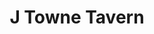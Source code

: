 ---
layout: place
title: J Towne Tavern
permalink: /new-jersey/lake-hopatcong/j-towne-tavern.html
stateAbbr: NJ
stateName: New Jersey
cityName: Lake Hopatcong
seo:
  type: restaurant
  links: http://www.jtownetavern.com/
place_id: ChIJEUgkT1Rzw4kRda-cFSECL9U
photos:
  - name: >-
      places/ChIJEUgkT1Rzw4kRda-cFSECL9U/photos/AeeoHcJfux8g8GSnm-IJ0EjkqnxKEPsaPCFXtK7nUyR6tAkvLI0oeeyC8fQh2uMFNwFu9vt-bZhbtk4h1NmkrVonkA4dWLoJ8AIA8zSfJvx0hqjFQqfOlAlVJ91dRTxRpoPIDfLawM72ytI400hjSpx4JCkoQ-VNM1sQfc0DK7qPrwZHVbaakSIe-HvyAcPR4BnPsLi-IXZlfAlsYs4yJKcUs3d9iC-e6hTGvPoT6-_Zgh7kI8TqEg24ac4tUkbubZbVGmmhJEipcGGiyB0mhjVmnDgDTXNu0sgfVnFPOZfeW8Iu3w
    widthPx: 1500
    heightPx: 1000
    authorAttributions:
      - displayName: J Towne Tavern
        uri: https://maps.google.com/maps/contrib/115401535010964208973
        photoUri: >-
          https://lh3.googleusercontent.com/a-/ALV-UjXbNnM-GnMmtSqQn8fUGG5QfqgEmogWTTo8PjIPpyQqN5S37bU=s100-p-k-no-mo
    flagContentUri: >-
      https://www.google.com/local/imagery/report/?cb_client=maps_api_places.places_api&image_key=!1e10!2sAF1QipNHGcm9cVbaUfvh53-phXYoXRwXWeHvApTH-b0g&hl=en-US
    googleMapsUri: >-
      https://www.google.com/maps/place//data=!3m4!1e2!3m2!1sAF1QipNHGcm9cVbaUfvh53-phXYoXRwXWeHvApTH-b0g!2e10!4m2!3m1!1s0x89c373544f244811:0xd52f0221159caf75
  - name: >-
      places/ChIJEUgkT1Rzw4kRda-cFSECL9U/photos/AeeoHcKThyDlt58TbYc8p5UVHPRqL3o9CQ7jKCHfVCZp1p4vkCcX4BfwSTQn5Oh5jbnxm7-t9MxVdCA5xPCS-q6HRTxO8-Jl4yx5e7IFmCmc_cgnjENmfQiI6FXDTRh4XI-I6toj5UZChLV401HtrkMPJVqP9QzH3WjmlI-IVu71wNuwCFN7Th_urGr4fjRbr0H1xEL6zvPRuQA8NgtO7MBnVwZzzQgHrkI4iHMdBfCvC7l5Zn3_W6yvnHmYd7VZGMu8duZ1MvHQ0bANJKmRVHFek2-hztOANLEABSdXPww7JD17-Q
    widthPx: 1024
    heightPx: 681
    authorAttributions:
      - displayName: J Towne Tavern
        uri: https://maps.google.com/maps/contrib/115401535010964208973
        photoUri: >-
          https://lh3.googleusercontent.com/a-/ALV-UjXbNnM-GnMmtSqQn8fUGG5QfqgEmogWTTo8PjIPpyQqN5S37bU=s100-p-k-no-mo
    flagContentUri: >-
      https://www.google.com/local/imagery/report/?cb_client=maps_api_places.places_api&image_key=!1e10!2sAF1QipN-rUK-aYDY4b0dWiNBXYGJD1G_GVWt9bmyaEHi&hl=en-US
    googleMapsUri: >-
      https://www.google.com/maps/place//data=!3m4!1e2!3m2!1sAF1QipN-rUK-aYDY4b0dWiNBXYGJD1G_GVWt9bmyaEHi!2e10!4m2!3m1!1s0x89c373544f244811:0xd52f0221159caf75
  - name: >-
      places/ChIJEUgkT1Rzw4kRda-cFSECL9U/photos/AeeoHcK2_WbaHVXikO8hh2sca1IocAA0rU_MkGhfI_u7Oy7PhXAieZkku6ScZRnhZKrDZ-vTi5UvKwJyqWyStI3RtmrEERgxo8x49k0OAzzcc7KaFQy1J6atgXB2KZ894wBCCQnXxrNGEPWwvXkVU4OGKhd8sslh5b39YDXqcOO71x8tNzgC4xXGuCOiki5CpcBUbot9wP9q7s4gwWgzbwCYAtP9sEEA8tdyPONcloLA2_jxjUdnFbdJRUOwLBgkwTNJkQ5Bz_odonrNrftDkM1DHLHbHGjPcwDBm_3DEEjtiHT3sw
    widthPx: 2000
    heightPx: 1545
    authorAttributions:
      - displayName: J Towne Tavern
        uri: https://maps.google.com/maps/contrib/115401535010964208973
        photoUri: >-
          https://lh3.googleusercontent.com/a-/ALV-UjXbNnM-GnMmtSqQn8fUGG5QfqgEmogWTTo8PjIPpyQqN5S37bU=s100-p-k-no-mo
    flagContentUri: >-
      https://www.google.com/local/imagery/report/?cb_client=maps_api_places.places_api&image_key=!1e10!2sAF1QipMtymbT68oaLVOSukCC8gE6esLuNtCqZaA4pVgT&hl=en-US
    googleMapsUri: >-
      https://www.google.com/maps/place//data=!3m4!1e2!3m2!1sAF1QipMtymbT68oaLVOSukCC8gE6esLuNtCqZaA4pVgT!2e10!4m2!3m1!1s0x89c373544f244811:0xd52f0221159caf75
  - name: >-
      places/ChIJEUgkT1Rzw4kRda-cFSECL9U/photos/AeeoHcJKSAU3ZikZ-OmMvEae7st_kIsVv0MkYo8SRrt8DF83AxnRI3n8DN73-FTWTj5hft15qzaPEejbKQhIZmrysaYp9B7MsPN7DxpZUqpW_w7xPPJNtfhTYUfwz7r-73Rao2hWISrUr0Ie3xiMxVKddahPqLhFTIAfT8s8L0zydG8myZ7fdgZzaKhba1zgaWuVmnX-qWnpHDMhGUaD5pjp8qOeC2BZnI2Wuq16YUn9kdtXGevkdeQuU0MFa4gpxNSfqt7lAZgPxX4TTXapznw8tI7TGz7tvCUA1Bn-0NHJrw_u6rZFQ1AGJ0-2y2c-j3AV5eHay74uwzLPV9xHRedf0s6RpVvXqPOVi8lM90woaraiGnV0B7IQCJ5iNvphInGbqL3j3e_2d7R0oTuQMtfKgJlLrtxMYWUIR6W27jVDT7ADScOB
    widthPx: 3024
    heightPx: 4032
    authorAttributions:
      - displayName: P. Kahn
        uri: https://maps.google.com/maps/contrib/101288470821544787586
        photoUri: >-
          https://lh3.googleusercontent.com/a-/ALV-UjWf75WqSCsWPkoLLn4KLZoB-56_QWQz8Dj8ys2HRS9KHchp5eUSPw=s100-p-k-no-mo
    flagContentUri: >-
      https://www.google.com/local/imagery/report/?cb_client=maps_api_places.places_api&image_key=!1e10!2sCIHM0ogKEICAgID2zYD-pgE&hl=en-US
    googleMapsUri: >-
      https://www.google.com/maps/place//data=!3m4!1e2!3m2!1sCIHM0ogKEICAgID2zYD-pgE!2e10!4m2!3m1!1s0x89c373544f244811:0xd52f0221159caf75
  - name: >-
      places/ChIJEUgkT1Rzw4kRda-cFSECL9U/photos/AeeoHcJ4isHunN-6q8G5YZyeakuNpkWkwl0g5VK2hW5n3yQpsT51bjqtGTWDKHCZs3cRQ8azGb4_lo7XqCZQ74Wy8t7gBweEOAIdjcwSU9Up5y1e7zQllNjbNnoYsST_wi5jSReGhni2qH3L1Xkt0pJGv0orm9H7bZPLVp-wlK8eYeSyIbqaBPUrqNyD1LKWs7PsxqAJSohhnSrOsDKpyjn6jaLDA41gRaOxWEW-L48sGouCCrKYJch2yB0L__-HzhxFjCOLPXeqxci9tM0ngWlUErMg3UT7Y5UOhKkw80XdxskVrtZMm5mgX8qHjWOWjuOjkcXA2QZyucBKf0ITFryqrSM4WawMVnvkqYou74PqD1LlPFUrUeI-Dq-GJyL0AMaeZnekKcxwr-IqG3dLNEVOikrUU6vvUIvkeOA50jGJUNGojYI
    widthPx: 4800
    heightPx: 3206
    authorAttributions:
      - displayName: Atsushi Amemiya
        uri: https://maps.google.com/maps/contrib/102856687184418917102
        photoUri: >-
          https://lh3.googleusercontent.com/a-/ALV-UjV2b2B9ux-2ZqMFaw96M_i-oWd1j4JLRuYlBws7V0Ico_Oy9f0A=s100-p-k-no-mo
    flagContentUri: >-
      https://www.google.com/local/imagery/report/?cb_client=maps_api_places.places_api&image_key=!1e10!2sCIHM0ogKEICAgICuo5KM5wE&hl=en-US
    googleMapsUri: >-
      https://www.google.com/maps/place//data=!3m4!1e2!3m2!1sCIHM0ogKEICAgICuo5KM5wE!2e10!4m2!3m1!1s0x89c373544f244811:0xd52f0221159caf75
  - name: >-
      places/ChIJEUgkT1Rzw4kRda-cFSECL9U/photos/AeeoHcKel9G2KC43k8E91xEVLvLtR3ySYvs67H7wPP4ArILntqfhPjOxms_JoEviAfTy6Jg1pLtuy3MdcPJjqjZJVglHc0TNIB8XTHEdcVK4Q5XaGtwkFJtCCDGJYV-GP03u_-WnFuJLVZxUx-MwKamTncDpGuhcgtLNepgcpeJvdPC5zppaRmvBy6iXrBrCBRAae56LHMlYz_W-WEmJmQo1qP4xaRCuMr0gHxv_PQxapX61bZSNqaEIhoMlWk_JQJJqNdFHXqIROQA_39G5gUfoV6sVk9IALeNI7FROOKn7cWaQ8Q
    widthPx: 3024
    heightPx: 4032
    authorAttributions:
      - displayName: J Towne Tavern
        uri: https://maps.google.com/maps/contrib/115401535010964208973
        photoUri: >-
          https://lh3.googleusercontent.com/a-/ALV-UjXbNnM-GnMmtSqQn8fUGG5QfqgEmogWTTo8PjIPpyQqN5S37bU=s100-p-k-no-mo
    flagContentUri: >-
      https://www.google.com/local/imagery/report/?cb_client=maps_api_places.places_api&image_key=!1e10!2sAF1QipO0CJHEUs1l6z6riUli8ojYSpEOD13MVv0UdFJ2&hl=en-US
    googleMapsUri: >-
      https://www.google.com/maps/place//data=!3m4!1e2!3m2!1sAF1QipO0CJHEUs1l6z6riUli8ojYSpEOD13MVv0UdFJ2!2e10!4m2!3m1!1s0x89c373544f244811:0xd52f0221159caf75
  - name: >-
      places/ChIJEUgkT1Rzw4kRda-cFSECL9U/photos/AeeoHcIWL6kiecQpj7c_rRaYNuxu35JnlZFHv4r2RkoqMtQEHftzMDSZ2yTexE_ZWivpErMKk4mTCJBbTfSN4M9wTVipE5CgiYQnHSoU21G221bevpVaA_DWIPWj0VD3pSLitesPmkYrn-415drNLVxs7yiK7UMWMTa6ajP3Xar1yf_jnRKixibGfMZDxZDW6Wva-ACO8ncLQfZXz4fbKWZ4kZYQSpAuNApOjeGqmhySGfzNXvBWJsAyN23K-3sC1h4ZBJuZY_Ru7xupNKQmFeL7qZ970DsGOtTrN0_clYmMYG4jmQ
    widthPx: 800
    heightPx: 533
    authorAttributions:
      - displayName: J Towne Tavern
        uri: https://maps.google.com/maps/contrib/115401535010964208973
        photoUri: >-
          https://lh3.googleusercontent.com/a-/ALV-UjXbNnM-GnMmtSqQn8fUGG5QfqgEmogWTTo8PjIPpyQqN5S37bU=s100-p-k-no-mo
    flagContentUri: >-
      https://www.google.com/local/imagery/report/?cb_client=maps_api_places.places_api&image_key=!1e10!2sAF1QipOqC4oE0lKv8wcJfFtv1msdCooPejCzIC6Enskn&hl=en-US
    googleMapsUri: >-
      https://www.google.com/maps/place//data=!3m4!1e2!3m2!1sAF1QipOqC4oE0lKv8wcJfFtv1msdCooPejCzIC6Enskn!2e10!4m2!3m1!1s0x89c373544f244811:0xd52f0221159caf75
  - name: >-
      places/ChIJEUgkT1Rzw4kRda-cFSECL9U/photos/AeeoHcI3AsXUuMcIiWQ27KQY7gqF5_hOh3Q4y4bqMKZD9tGwFft2SVTJK6DN33CGJGFckXLGIuhC5NDfZ56TYgP4ePRnC_6DGAp6BnkqsXZclFqHA50Qb-kW1KtXPnWOABeLBxbxT7LFNGk3ju5RhAq8GKBWEgWAc5L_7YfBBLPiCAc59oqE6M6H1Ajk-Y0gqHErcRRzYuTt_psCUn-h129GFct5rrcuZLUV1QrY3sj0mu9eNTaw7ZScoMgZpVPDhNZZL4odigVI1BdCCzUYmMit-kjEwX-kGLYM13yUyaHe1UyJk-rwBTM0GJgU5QLlVuOOnMefajvNofiKlQ1u7i0rN9BCImpE677Qc4b54slUYpgL-Ofh7-sjkf_Q941bfcQbiPrjtHzj9bIlkOEMg6E6X-ReDQlAmDtwvemdnun3QjiYHVhs
    widthPx: 4032
    heightPx: 2268
    authorAttributions:
      - displayName: Chris Brennan
        uri: https://maps.google.com/maps/contrib/113281812664833019684
        photoUri: >-
          https://lh3.googleusercontent.com/a-/ALV-UjWux6BzxDpZ-KWzQQnn9gC86kD0IMUgFgqOov1NRn8OdbOGT97o7Q=s100-p-k-no-mo
    flagContentUri: >-
      https://www.google.com/local/imagery/report/?cb_client=maps_api_places.places_api&image_key=!1e10!2sCIHM0ogKEICAgID4-MPZ3AE&hl=en-US
    googleMapsUri: >-
      https://www.google.com/maps/place//data=!3m4!1e2!3m2!1sCIHM0ogKEICAgID4-MPZ3AE!2e10!4m2!3m1!1s0x89c373544f244811:0xd52f0221159caf75
  - name: >-
      places/ChIJEUgkT1Rzw4kRda-cFSECL9U/photos/AeeoHcJ_a08AyuAyfKeQZKiWTL-ViQZIgkz1pIv28HvKAl4zgKnLIdbV8pdsalIvMVeZTu49JE-ZYRUzwYVRXOStJf-6Ygst83Ep9dtxpke_JIKUY91kBxp3LZ7Q71X4CqLkuDqj0PQU-Tzezdgq3qGntYKNTKA8jlX1bunjRLtIOAI4LNwL6OKD7lfPuoJHGc0WtHYxV-O61QJUyXvsUnjv4AJ0Fag8I166-AyJzWvWAGkuEqip1LE-8DPJfEVOCE4XtiRpH6vIjShCyZoR9QGY_eG9zLHrxZbX4rrywWYfBmeCig
    widthPx: 800
    heightPx: 533
    authorAttributions:
      - displayName: J Towne Tavern
        uri: https://maps.google.com/maps/contrib/115401535010964208973
        photoUri: >-
          https://lh3.googleusercontent.com/a-/ALV-UjXbNnM-GnMmtSqQn8fUGG5QfqgEmogWTTo8PjIPpyQqN5S37bU=s100-p-k-no-mo
    flagContentUri: >-
      https://www.google.com/local/imagery/report/?cb_client=maps_api_places.places_api&image_key=!1e10!2sAF1QipPnUQqO7OO_6gLQYbXa5PhcZJ8byYQCTcw-0BQB&hl=en-US
    googleMapsUri: >-
      https://www.google.com/maps/place//data=!3m4!1e2!3m2!1sAF1QipPnUQqO7OO_6gLQYbXa5PhcZJ8byYQCTcw-0BQB!2e10!4m2!3m1!1s0x89c373544f244811:0xd52f0221159caf75
  - name: >-
      places/ChIJEUgkT1Rzw4kRda-cFSECL9U/photos/AeeoHcKuCmHOb9iW-X23HcjJ9_OhjwuqejP3XfW7qhfArC4ijzY9msGTJIe2EAqm_gxCFEboK_tbo_6ELWJUzjMME5Xjmv39h38ti0dYcSbOHYGlf6JMTPdKhCVCy3cz0-TPQeLhntknMLsY9hoMbhV3Ba8UmU4xJPBv5L3xlF48yH4Wos-kd8PMga9CmEVZyFFnDuIFgmqRwILcvwtxWUh7fluaxUjGnrAalX_WBXqH1BNLeKb_mPX5KOGhOITLOt6mvwO4vXRcjvgZqa3P32OWGs3qAnADgW3yUncW-HmkCpV2wg
    widthPx: 800
    heightPx: 533
    authorAttributions:
      - displayName: J Towne Tavern
        uri: https://maps.google.com/maps/contrib/115401535010964208973
        photoUri: >-
          https://lh3.googleusercontent.com/a-/ALV-UjXbNnM-GnMmtSqQn8fUGG5QfqgEmogWTTo8PjIPpyQqN5S37bU=s100-p-k-no-mo
    flagContentUri: >-
      https://www.google.com/local/imagery/report/?cb_client=maps_api_places.places_api&image_key=!1e10!2sAF1QipOlyH-d6dpj4Vkg5ZW73w68NMHj3fA1Q0hrEHwT&hl=en-US
    googleMapsUri: >-
      https://www.google.com/maps/place//data=!3m4!1e2!3m2!1sAF1QipOlyH-d6dpj4Vkg5ZW73w68NMHj3fA1Q0hrEHwT!2e10!4m2!3m1!1s0x89c373544f244811:0xd52f0221159caf75
address: 5 Bowling Green Pkwy, Lake Hopatcong, NJ 07849, USA
street: 5 Bowling Green Pkwy
city: Lake Hopatcong
state: NJ
zip: '07849'
country: USA
neighborhood: Lake Hopatcong
latitude: '40.962501'
longitude: '-74.597469'
accessibility_options:
  wheelchairAccessibleParking: true
  wheelchairAccessibleEntrance: true
  wheelchairAccessibleRestroom: true
  wheelchairAccessibleSeating: true
business_status: OPERATIONAL
name: J Towne Tavern
google_maps_links:
  directionsUri: >-
    https://www.google.com/maps/dir//''/data=!4m7!4m6!1m1!4e2!1m2!1m1!1s0x89c373544f244811:0xd52f0221159caf75!3e0
  placeUri: https://maps.google.com/?cid=15361499195103817589
  writeAReviewUri: >-
    https://www.google.com/maps/place//data=!4m3!3m2!1s0x89c373544f244811:0xd52f0221159caf75!12e1
  reviewsUri: >-
    https://www.google.com/maps/place//data=!4m4!3m3!1s0x89c373544f244811:0xd52f0221159caf75!9m1!1b1
  photosUri: >-
    https://www.google.com/maps/place//data=!4m3!3m2!1s0x89c373544f244811:0xd52f0221159caf75!10e5
primary_type: Bar & Grill
opening_hours:
  regular: null
  current: null
secondary_opening_hours:
  regular:
    weekdayDescriptions: null
    type: null
  current:
    weekdayDescriptions: null
    type: null
phone: (973) 810-2810
price_level: PRICE_LEVEL_MODERATE
price_range: $20 &ndash; $30
rating: '4.1'
rating_count: 0
website: http://www.jtownetavern.com/
description: >-
  About J Towne Tavern in Lake Hopatcong, NJ$$$Nestled in Lake Hopatcong, NJ, J
  Towne Tavern offers an inviting upscale-casual vibe perfect for enjoying a mix
  of hearty comfort foods and refreshing drinks. This sports bar features
  numerous TVs for catching games, alongside a diverse menu that includes
  steaks, burgers, seafood, and pizzas, all paired with craft brews and live
  entertainment for a lively atmosphere. Accessibility is a highlight, with
  wheelchair-friendly parking, entrances, restrooms, and seating making it
  welcoming for all visitors. The spot also boasts outdoor seating and options
  for dine-in, takeout, or delivery, ideal for casual gatherings or solo stops.
  With its moderate pricing and family-friendly features like a kids' menu, it's
  a go-to destination for relaxed meals in a community-oriented setting.
generative_summary: >-
  About J Towne Tavern in Lake Hopatcong, NJ$$$Nestled in Lake Hopatcong, NJ, J
  Towne Tavern offers an inviting upscale-casual vibe perfect for enjoying a mix
  of hearty comfort foods and refreshing drinks. This sports bar features
  numerous TVs for catching games, alongside a diverse menu that includes
  steaks, burgers, seafood, and pizzas, all paired with craft brews and live
  entertainment for a lively atmosphere. Accessibility is a highlight, with
  wheelchair-friendly parking, entrances, restrooms, and seating making it
  welcoming for all visitors. The spot also boasts outdoor seating and options
  for dine-in, takeout, or delivery, ideal for casual gatherings or solo stops.
  With its moderate pricing and family-friendly features like a kids' menu, it's
  a go-to destination for relaxed meals in a community-oriented setting.
generative_disclosure: Summarized by AI using the Grok-3-Mini model.
reviews:
  - name: >-
      places/ChIJEUgkT1Rzw4kRda-cFSECL9U/reviews/ChZDSUhNMG9nS0VJQ0FnSUNfMk9LQk1nEAE
    relativePublishTimeDescription: 3 months ago
    rating: 3
    text:
      text: >-
        This is a good stop on the way up Rt 15.  We sat at the bar.  Bar tender
        was very friendly.  Service was great.  I had Salmon on the arugula blue
        salad.  The salmon was cooked really good.  Little too much dressing on
        the salad but not egregious.  We also had the cognac chicken.  That was
        ok.   Little dry.  Overall I would stop again for the friendly service.
      languageCode: en
    originalText:
      text: >-
        This is a good stop on the way up Rt 15.  We sat at the bar.  Bar tender
        was very friendly.  Service was great.  I had Salmon on the arugula blue
        salad.  The salmon was cooked really good.  Little too much dressing on
        the salad but not egregious.  We also had the cognac chicken.  That was
        ok.   Little dry.  Overall I would stop again for the friendly service.
      languageCode: en
    authorAttribution:
      displayName: Chris Curry
      uri: https://www.google.com/maps/contrib/109077470975893098441/reviews
      photoUri: >-
        https://lh3.googleusercontent.com/a-/ALV-UjWtBgRVCzQOat0lxwsoSxEu38EQ4btcJSanQ9J2F4iccLkt-zgyRQ=s128-c0x00000000-cc-rp-mo-ba4
    publishTime: '2025-01-12T15:12:19.210798Z'
    flagContentUri: >-
      https://www.google.com/local/review/rap/report?postId=ChZDSUhNMG9nS0VJQ0FnSUNfMk9LQk1nEAE&d=17924085&t=1
    googleMapsUri: >-
      https://www.google.com/maps/reviews/data=!4m6!14m5!1m4!2m3!1sChZDSUhNMG9nS0VJQ0FnSUNfMk9LQk1nEAE!2m1!1s0x89c373544f244811:0xd52f0221159caf75
  - name: >-
      places/ChIJEUgkT1Rzw4kRda-cFSECL9U/reviews/ChZDSUhNMG9nS0VJQ0FnSUQyellELUJnEAE
    relativePublishTimeDescription: 2 years ago
    rating: 5
    text:
      text: >-
        Had a very nice lunch on a weekday with some friends here.  The place
        was pretty empty, but that's OK by us.  Service was prompt and
        courteous, the menu options are enormous (many greek offerings), our
        food was very good, and the beer selections was good too.  One of the
        owners even came over and told us a very nice story about how they got
        started.  Recommend!!
      languageCode: en
    originalText:
      text: >-
        Had a very nice lunch on a weekday with some friends here.  The place
        was pretty empty, but that's OK by us.  Service was prompt and
        courteous, the menu options are enormous (many greek offerings), our
        food was very good, and the beer selections was good too.  One of the
        owners even came over and told us a very nice story about how they got
        started.  Recommend!!
      languageCode: en
    authorAttribution:
      displayName: P. Kahn
      uri: https://www.google.com/maps/contrib/101288470821544787586/reviews
      photoUri: >-
        https://lh3.googleusercontent.com/a-/ALV-UjWf75WqSCsWPkoLLn4KLZoB-56_QWQz8Dj8ys2HRS9KHchp5eUSPw=s128-c0x00000000-cc-rp-mo-ba6
    publishTime: '2022-05-21T16:28:37.242427Z'
    flagContentUri: >-
      https://www.google.com/local/review/rap/report?postId=ChZDSUhNMG9nS0VJQ0FnSUQyellELUJnEAE&d=17924085&t=1
    googleMapsUri: >-
      https://www.google.com/maps/reviews/data=!4m6!14m5!1m4!2m3!1sChZDSUhNMG9nS0VJQ0FnSUQyellELUJnEAE!2m1!1s0x89c373544f244811:0xd52f0221159caf75
  - name: >-
      places/ChIJEUgkT1Rzw4kRda-cFSECL9U/reviews/ChdDSUhNMG9nS0VJQ0FnSUQ3bXAtODRnRRAB
    relativePublishTimeDescription: 7 months ago
    rating: 3
    text:
      text: >-
        Meh. It used to be pretty good, great ribs and apps. But now it's just
        an extension of the diner. Food is off their menu which is fine but not
        what I want in a restaurant. My biggest complaint is the last few times
        I went they had no bartender. Waitstaff from the diner were serving and
        a few seemed lost. One couldn't find what I asked for and then botched a
        draft. Another couldn't help me because they were under age, just
        busing. Management note: football season is coming and it's going to get
        busy. Better have real bartenders ready.
      languageCode: en
    originalText:
      text: >-
        Meh. It used to be pretty good, great ribs and apps. But now it's just
        an extension of the diner. Food is off their menu which is fine but not
        what I want in a restaurant. My biggest complaint is the last few times
        I went they had no bartender. Waitstaff from the diner were serving and
        a few seemed lost. One couldn't find what I asked for and then botched a
        draft. Another couldn't help me because they were under age, just
        busing. Management note: football season is coming and it's going to get
        busy. Better have real bartenders ready.
      languageCode: en
    authorAttribution:
      displayName: CDK
      uri: https://www.google.com/maps/contrib/105250585422573669504/reviews
      photoUri: >-
        https://lh3.googleusercontent.com/a/ACg8ocLA4nTc11_7smBcUjVarPVcW2O9vhLiVzoE0HlEn3S088sIiUA=s128-c0x00000000-cc-rp-mo
    publishTime: '2024-08-23T13:58:40.000948Z'
    flagContentUri: >-
      https://www.google.com/local/review/rap/report?postId=ChdDSUhNMG9nS0VJQ0FnSUQ3bXAtODRnRRAB&d=17924085&t=1
    googleMapsUri: >-
      https://www.google.com/maps/reviews/data=!4m6!14m5!1m4!2m3!1sChdDSUhNMG9nS0VJQ0FnSUQ3bXAtODRnRRAB!2m1!1s0x89c373544f244811:0xd52f0221159caf75
  - name: >-
      places/ChIJEUgkT1Rzw4kRda-cFSECL9U/reviews/ChdDSUhNMG9nS0VJQ0FnSUN1Z0lpZV93RRAB
    relativePublishTimeDescription: 2 years ago
    rating: 3
    text:
      text: >-
        Perfect 3 for 3, all three of us ended up with explosive experiences in
        the toilet.  Fettuccine, tuna melt, and gyro.  Our server was awesome
        though and the atmosphere was cool, food just didn’t sit so well.
      languageCode: en
    originalText:
      text: >-
        Perfect 3 for 3, all three of us ended up with explosive experiences in
        the toilet.  Fettuccine, tuna melt, and gyro.  Our server was awesome
        though and the atmosphere was cool, food just didn’t sit so well.
      languageCode: en
    authorAttribution:
      displayName: Mike Varrato
      uri: https://www.google.com/maps/contrib/102052704744269391515/reviews
      photoUri: >-
        https://lh3.googleusercontent.com/a-/ALV-UjXsf9YKl6ySUnybCay2r6irAhWAwna-iEEPWXQ4hPeFBEnqvZs=s128-c0x00000000-cc-rp-mo-ba3
    publishTime: '2022-07-18T09:26:19.981400Z'
    flagContentUri: >-
      https://www.google.com/local/review/rap/report?postId=ChdDSUhNMG9nS0VJQ0FnSUN1Z0lpZV93RRAB&d=17924085&t=1
    googleMapsUri: >-
      https://www.google.com/maps/reviews/data=!4m6!14m5!1m4!2m3!1sChdDSUhNMG9nS0VJQ0FnSUN1Z0lpZV93RRAB!2m1!1s0x89c373544f244811:0xd52f0221159caf75
  - name: >-
      places/ChIJEUgkT1Rzw4kRda-cFSECL9U/reviews/ChdDSUhNMG9nS0VJQ0FnSUNpOWF2ejlnRRAB
    relativePublishTimeDescription: 4 years ago
    rating: 4
    text:
      text: >-
        Very cool that this is attached to the Jefferson Diner when you are in
        the mood for drinks and dessert! Specialty cocktails were pricey for the
        size, but beer selection was good and the atmosphere was great.
      languageCode: en
    originalText:
      text: >-
        Very cool that this is attached to the Jefferson Diner when you are in
        the mood for drinks and dessert! Specialty cocktails were pricey for the
        size, but beer selection was good and the atmosphere was great.
      languageCode: en
    authorAttribution:
      displayName: Keith Lutz
      uri: https://www.google.com/maps/contrib/109975476067448067158/reviews
      photoUri: >-
        https://lh3.googleusercontent.com/a/ACg8ocL8zEYBvd7x74u_moC0fHdI8KYZdu-9PeA5YotoGl54_lXgTA=s128-c0x00000000-cc-rp-mo-ba6
    publishTime: '2020-11-10T18:10:01.800677Z'
    flagContentUri: >-
      https://www.google.com/local/review/rap/report?postId=ChdDSUhNMG9nS0VJQ0FnSUNpOWF2ejlnRRAB&d=17924085&t=1
    googleMapsUri: >-
      https://www.google.com/maps/reviews/data=!4m6!14m5!1m4!2m3!1sChdDSUhNMG9nS0VJQ0FnSUNpOWF2ejlnRRAB!2m1!1s0x89c373544f244811:0xd52f0221159caf75
review_summary: >-
  Visitor Feedback Highlights$$$Folks stopping by J Towne Tavern often praise
  the friendly and attentive service, making for a welcoming experience whether
  you're at the bar or grabbing a table. Many appreciate the wide range of menu
  options, from salads and seafood to Greek-inspired dishes and burgers, though
  some mention certain items could use a bit more moisture for the best taste.
  The atmosphere gets high marks for its casual energy, beer selection, and fun
  events like live music, creating a spot that's great for groups or watching
  sports. Overall, it's a solid choice for a laid-back meal, with most visitors
  happy to return for the reliable vibe despite occasional service hiccups
  during busier times. If you're in the area, it's worth checking out for a
  comfortable spot that balances good food with an enjoyable hangout feel.
review_disclosure: Summarized by AI using the Grok-3-Mini model.
parking_options:
  freeParkingLot: true
  freeStreetParking: true
  valetParking: false
payment_options:
  acceptsCreditCards: true
  acceptsCashOnly: false
allow_dogs: null
curbside_pickup: true
delivery: true
dine_in: true
good_for_children: false
good_for_groups: true
good_for_sports: true
live_music: true
menu_for_children: true
outdoor_seating: true
reservable: true
restroom: true
serves_beer: true
serves_breakfast: null
serves_brunch: true
serves_cocktails: true
serves_coffee: true
serves_dinner: true
serves_dessert: true
serves_lunch: true
serves_vegetarian_food: null
serves_wine: true
takeout: true
update_category: pro
places_description: >-
  Upscale-casual restaurant/bar for steaks, burgers, seafood & pizza, plus craft
  brews & other drinks.

---
